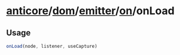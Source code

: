 # [anticore](../../../../../../#reference)/[dom](../../../#reference)/[emitter](../../#reference)/[on](../#reference)/<a name="reference">onLoad</a>

## Usage

```js
onLoad(node, listener, useCapture)
```